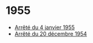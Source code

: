 # 1955

- [Arrêté du 4 janvier 1955](arrete-du-4-janvier-1955)
- [Arrêté du 20 décembre 1954](arrete-du-20-decembre-1954)
